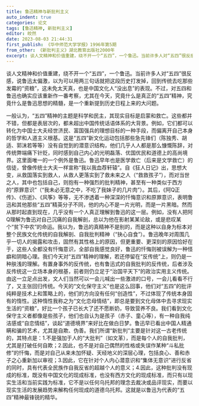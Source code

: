 ```yaml
---
title: 鲁迅精神与新批判主义
auto_indent: true
categories: 论文
tags: [鲁迅精神, 新批判主义]
editor: 皎然
date: 2023-08-03 21:44:31
first_publish: 《华中师范大学学报》1996年第5期
from_other: 《新批判主义》湖北教育出版社2000年
excerpt: 谈人文精神和价值重建，绕不开一个“五四”，一个鲁迅。当前许多人对“五四”很反感，说鲁迅太偏激，以为可以用两三句话就把这段历史打发掉，回到传统去吃那些发霉的“资粮”，这未免太天真，也是中国文化人“没出息”的表现。不过，对五四和鲁迅也确实应该重新作一番考察，尤其在今天，究竟什么是真正的“五四”精神，究竟什么是鲁迅思想的精髓，是一个重新提到历史日程上来的大问题。
---
```

谈人文精神和价值重建，绕不开一个“五四”，一个鲁迅。当前许多人对“五四”很反感，说鲁迅太偏激，以为可以用两三句话就把这段历史打发掉，回到传统去吃那些发霉的“资粮”，这未免太天真，也是中国文化人“没出息”的表现。不过，对五四和鲁迅也确实应该重新作一番考察，尤其在今天，究竟什么是真正的“五四”精神，究竟什么是鲁迅思想的精髓，是一个重新提到历史日程上来的大问题。

一般认为，“五四”精神的主题是科学和民主，其现实目标是启蒙和救亡。这些都并不错，但都是表层次的，都未超出中国传统话语体系的大背景。例如，它们都可以转化为中国士大夫经世济民、富国强兵的理想目标的一种手段，而偏离开自己本身的哲学和人道主义根基。这是“五四”新文化运动包括那些急先锋们（陈独秀、胡适、郭沫若等等）没有自觉到的潜意识结构，他们几乎人人都是那么慷慨陈辞，对传统弊端痛下针贬，同时感到自己内心的光明磊落、优国优民和道德上的高尚境界。这里面唯一的一个例外是鲁迅。鲁迅早年也是医学救亡（后来是文学救亡）的信徒，曾像传统士大夫一样宣称“我以我血荐轩辕”。自《狂人日记》出，思想大变，从救国落实到救人，从救人更落实到了救未来之人（“救救孩子”），而对当世之人，其中也包括自己，则抱有一种强烈的批判精神，甚至有一种类似于西方的“原罪意识”（“我未必无意之中，不吃了我妹子的几片肉”）。其后，《阿Q正传》、《伤逝》、《风筝》等等，无不渗透着一种深深的忏悔意识和原罪意识，表明鲁迅和其他那些“五四”精英分子不同，他的内心不是一片光明，而是一片黑暗。然而从那时起直到现在，几乎没有一个人真正理解到鲁迅的这一层。例如，没有人把阿Q理解为鲁迅对自己沉痛的自我解剖，总以为他在影射某某论敌，或是悲叹某个“贫下中农”的命运。我以为，鲁迅的真精神不是别的，而是这种以自身为标本对整个民族文化传统的自我解剖、自我批判精神（“抉心自食”）。鲁迅晚年对周围几乎一切人的揭露和攻击，固然有其性格上的原因，但更重要、更深刻的原因恰好在于，这些人全都没有忏悔意识，全部自我感觉良好，鲁迅的忏悔则被误解为一种怪癖和阴暗心理。我们今天对“五四”精神的理解，若还停留在“反传统”上，则仍是一种肤浅的理解。有置身事外的反传统，也有鲁迅式的自我批判的反传统，后者涉及反传统这一立场本身的根基，前者则仍立足于“治国平天下”的政治实用主义传统。由这一立足点出发，文人们当然可以一会儿喊出一些激进的口号，一会儿看看不行了，又主张回归传统。今天的“文化保守主义”也是这么回事，他们对“五四”的批评纯粹是技术上和策略上的，他们的方向没有任何“创造性”，不过体现了传统本身固有的惰性。这种惰性我称之为“文化恋母情结”，即总是要到文化母体中去寻求现实生活的“资粮”，好比一个孩子已长大了还不愿断奶，导致营养不良。我们看到文化保守主义者都像是些孩子，他们也自认为是孩子（赤子、童心等），有一种自我纯洁感或“自恋情结”，谈起“道德境界”来好比在做白日梦。鲁迅早已看出中国人精通瞒和骗的艺术，尤其是自欺、伪善。我们所谓“新批判”主要是针对这一古老传统的，其特点是：1.不是强加于人的“大批判”（如文革），而是每个人的自我批判，尤其是打破任何自欺；2.因此，也不是对自己偶然的性格或失误作某种“斗私批修”的忏悔，而是对自己从来未加怀疑、天经地义的深层心理，包括良心、善和赤子之心重新加以审视；3.因此，它在针对个人内心潜意识和“集体无意识”进行反省的同时，具有代表全民族作自我反省的超越个人的意义；4.因此，这种批判没有现成的标准，既没有中国文化的现成标准，也没有西方文化的现成标准，而只有以现实生活和当前实践为标准，它不是以任何乌托邦的理念去裁决或品评现实，而要以现实生活的发展趋势来解构任何现成的道德乌托邦。这就是以鲁迅为代表的“五四”精神最锋锐的精华。
